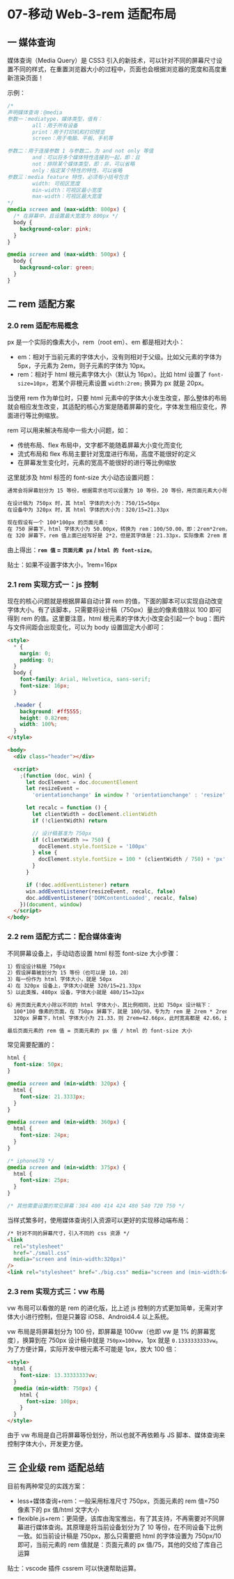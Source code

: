 # 07-移动 Web-3-rem 适配布局

## 一 媒体查询

媒体查询（Media Query）是 CSS3 引入的新技术，可以针对不同的屏幕尺寸设置不同的样式，在重置浏览器大小的过程中，页面也会根据浏览器的宽度和高度重新渲染页面！

示例：

```css
/*
声明媒体查询：@media
参数一：mediatype，媒体类型，值有：
        all：用于所有设备
        print：用于打印机和打印预览
        screen：用于电脑、平板、手机等

参数二：用于连接参数 1 与参数二，为 and not only 等值
        and：可以将多个媒体特性连接到一起，即：且
        not：排除某个媒体类型，即：非，可以省略
        only：指定某个特性的特性，可以省略
参数三：media feature 特性，必须有小括号包含
        width: 可视区宽度
        min-width：可视区最小宽度
        max-width：可视区最大宽度
*/
@media screen and (max-width: 800px) {
  /* 在屏幕中，且设置最大宽度为 800px */
  body {
    background-color: pink;
  }
}

@media screen and (max-width: 500px) {
  body {
    background-color: green;
  }
}
```

## 二 rem 适配方案

### 2.0 rem 适配布局概念

px 是一个实际的像素大小，rem（root em）、em 都是相对大小：

- em：相对于当前元素的字体大小，没有则相对于父级。比如父元素的字体为 5px，子元素为 2em，则子元素的字体为 10px。
- rem：相对于 html 根元素字体大小（默认为 16px）。比如 html 设置了 `font-size=10px`，若某个非根元素设置 `width:2rem;` 换算为 px 就是 20px。

当使用 rem 作为单位时，只要 html 元素中的字体大小发生改变，那么整体的布局就会相应发生改变，其适配的核心方案是随着屏幕的变化，字体发生相应变化，界面进行等比例缩放。

rem 可以用来解决布局中一些大小问题，如：

- 传统布局、flex 布局中，文字都不能随着屏幕大小变化而变化
- 流式布局和 flex 布局主要针对宽度进行布局，高度不能很好的定义
- 在屏幕发生变化时，元素的宽高不能很好的进行等比例缩放

这里就涉及 html 标签的 font-size 大小动态设置问题：

```txt
通常会将屏幕划分为 15 等份，根据需求也可以设置为 10 等份，20 等份，用页面元素大小除以不同的 html 字体大小，会发现其比例相同：

在设计稿为 750px 时，其 html 字体的大小为：750/15=50px
在设备中为 320px 时，其 html 字体的大小为：320/15=21.33px

现在假设有一个 100*100px 的页面元素：
在 750 屏幕下，html 字体大小为 50.00px，转换为 rem：100/50.00，即：2rem*2rem，宽高比例是 1 比 1
在 320 屏幕下，rem 值上面已经写好是 2*2，但是其字体是：21.33px，实际像素 2rem 即：42.66px * 42.66px，宽高比例没变！
```

由上得出：**`rem 值` = `页面元素 px` / `html 的 font-size`**。

贴士：如果不设置字体大小，1rem=16px

### 2.1 rem 实现方式一：js 控制

现在的核心问题就是根据屏幕自动计算 rem 的值，下面的脚本可以实现自动改变字体大小。有了该脚本，只需要将设计稿（750px）量出的像素值除以 100 即可得到 rem 的值。这里要注意，html 根元素的字体大小改变会引起一个 bug：图片与文件间距会出现变化，可以为 body 设置固定大小即可：

```html
<style>
  * {
    margin: 0;
    padding: 0;
  }
  body {
    font-family: Arial, Helvetica, sans-serif;
    font-size: 16px;
  }

  .header {
    background: #ff5555;
    height: 0.82rem;
    width: 100%;
  }
</style>

<body>
  <div class="header"></div>

  <script>
    ;(function (doc, win) {
      let docElement = doc.documentElement
      let resizeEvent =
        'orientationchange' in window ? 'orientationchange' : 'resize'

      let recalc = function () {
        let clientWidth = docElement.clientWidth
        if (!clientWidth) return

        // 设计稿基准为 750px
        if (clientWidth >= 750) {
          docElement.style.fontSize = '100px'
        } else {
          docElement.style.fontSize = 100 * (clientWidth / 750) + 'px'
        }
      }

      if (!doc.addEventListener) return
      win.addEventListener(resizeEvent, recalc, false)
      doc.addEventListener('DOMContentLoaded', recalc, false)
    })(document, window)
  </script>
</body>
```

### 2.2 rem 适配方式二：配合媒体查询

不同屏幕设备上，手动动态设置 html 标签 font-size 大小步骤：

```txt
1）假设设计稿是 750px
2）假设屏幕被划分为 15 等份（也可以是 10，20）
3）每一份作为 html 字体大小，就是 50px
4）在 320px 设备上，字体大小就是 320/15=21.33px
5）以此类推，480px 设备，字体大小就是 480/15=32px

6）用页面元素大小除以不同的 html 字体大小，其比例相同，比如 750px 设计稿下：
  100*100 像素的页面，在 750px 屏幕下，就是 100/50，专为为 rem 是 2rem * 2rem 比例是 1 比 1
  320px 屏幕下，html 字体大小为 21.33，则 2rem=42.66px，此时宽高都是 42.66，比例仍然是 1 比 1

最后页面元素的 rem 值 = 页面元素的 px 值 / html 的 font-size 大小
```

常见需要配置的：

```css
html {
  font-size: 50px;
}

@media screen and (min-width: 320px) {
  html {
    font-size: 21.3333px;
  }
}

@media screen and (min-width: 360px) {
  html {
    font-size: 24px;
  }
}

/* iphone678 */
@media screen and (min-width: 375px) {
  html {
    font-size: 25px;
  }
}

/* 其他需要设置的常见屏幕：384 400 414 424 480 540 720 750 */
```

当样式繁多时，使用媒体查询引入资源可以更好的实现移动端布局：

```html
/* 针对不同的屏幕尺寸，引入不同的 css 资源 */
<link
  rel="stylesheet"
  href="./small.css"
  media="screen and (min-width:320px)"
/>
<link rel="stylesheet" href="./big.css" media="screen and (min-width:640px)" />
```

### 2.3 rem 实现方式三：vw 布局

vw 布局可以看做的是 rem 的进化版，比上述 js 控制的方式更加简单，无需对字体大小进行控制，但是只兼容 iOS8、Android4.4 以上系统。

vw 布局是将屏幕划分为 100 份，即屏幕是 100vw（也即 vw 是 1% 的屏幕宽度），换算到在 750px 设计稿中就是 `750px=100vw`，1px 就是 `0.1333333333vw`。为了方便计算，实际开发中根元素不可能是 1px，放大 100 倍：

```html
<style>
  html {
    font-size: 13.33333333vw;
  }
  @media (min-width: 750px) {
    html {
      font-size: 100px;
    }
  }
</style>
```

由于 vw 布局是自己将屏幕等份划分，所以也就不再依赖与 JS 脚本、媒体查询来控制字体大小，开发更方便。

## 三 企业级 rem 适配总结

目前有两种常见的实践方案：

- less+媒体查询+rem：一般采用标准尺寸 750px，页面元素的 rem 值=750 像素下的 px 值/html 文字大小
- flexible.js+rem：更简便，该库由淘宝推出，有了其支持，不再需要对不同屏幕进行媒体查询。其原理是将当前设备划分为了 10 等份，在不同设备下比例一致。如当前设计稿是 750px，那么只需要把 html 的字体设置为 750px/10 即可，当前元素的 rem 值就是：页面元素的 px 值/75，其他的交给了库自己运算

贴士：vscode 插件 cssrem 可以快速帮助运算。
